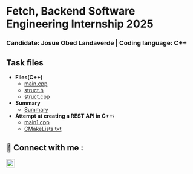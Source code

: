 <h1>Fetch, Backend Software Engineering Internship 2025</h1>
<h3>Candidate: Josue Obed Landaverde | Coding language: C++</h3>

<h2>Task files</h2>

- <b>Files(C++)</b>
  - [main.cpp](https://github.com/jlndvr/Fetch-BE-C-/blob/main/main.cpp)
  - [struct.h](https://github.com/jlndvr/Fetch-BE-C-/blob/main/struct.h)
  - [struct.cpp](https://github.com/jlndvr/Fetch-BE-C-/blob/main/struct.cpp)
- <b>Summary</b>
  - [Summary](https://github.com/jlndvr/Fetch-BE-C-/blob/main/Summary.txt)
- <b>Attempt at creating a REST API in C++:</b>
  - [main1.cpp](https://github.com/jlndvr/Fetch-BE-C-/blob/main/main1.cpp)
  - [CMakeLists.txt](https://github.com/jlndvr/Fetch-BE-C-/blob/main/CMakeLists.txt)

<h2> 🤳 Connect with me :</h2>

[<img align="left" alt="JosueLandaverde | LinkedIn" width="22px" src="https://upload.wikimedia.org/wikipedia/commons/c/ca/LinkedIn_logo_initials.png" />][linkedin]

[linkedin]: https://www.linkedin.com/in/jlndvr
